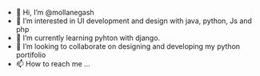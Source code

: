 - 👋 Hi, I’m @mollanegash
- 👀 I’m interested in UI development and design with java, python, Js and php
- 🌱 I’m currently learning pyhton with django.
- 💞️ I’m looking to collaborate on designing and developing my python portifolio 
- 📫 How to reach me ...

<!---
mollanegash/mollanegash is a ✨ special ✨ repository because its `README.md` (this file) appears on your GitHub profile.
You can click the Preview link to take a look at your changes.
--->
